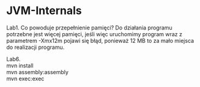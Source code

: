 # JVM-Internals

Lab1. Co powoduje przepełnienie pamięci?
Do działania programu potrzebne jest więcej pamięci, jeśli więc uruchomimy program wraz z parametrem -Xmx12m pojawi się błąd, ponieważ 12 MB to za mało miejsca 
do realizacji programu.


Lab6. <br />
mvn install <br />
mvn assembly:assembly <br />
mvn exec:exec
